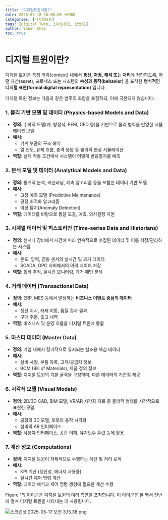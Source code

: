 ```yaml
---
title: "디지털트윈이란?"
date: 2025-05-18 10:00:00 +0900
categories: [디지털트윈]
tags: [Digital Twin, 스마트제조, 산업AI]
author: Yohan Choi
toc: true
---
```



# 디지털 트윈이란?

디지털 트윈은 특정 맥락(context) 내에서 **통신, 저장, 해석 또는 처리**에 적합하도록, 어떤 자산(asset), 프로세스 또는 시스템의 **속성과 동작(behavior)** 을 포착한 **형식적인 디지털 표현(formal digital representation)** 입니다.

디지털 트윈 정보는 다음과 같은 범주의 조합을 포함하되, 이에 국한되지 않습니다:

### 1. **물리 기반 모델 및 데이터 (Physics-based Models and Data)**

- **정의**: 수학적 모델(예: 방정식, FEM, CFD 등)을 기반으로 물리 법칙을 반영한 시뮬레이션 모델
- **예시**:
    - 기계 부품의 구조 해석
    - 열 전도, 유체 흐름, 충격 응답 등 물리적 현상 시뮬레이션
- **역할**: 실제 작동 조건에서 시스템이 어떻게 반응할지를 예측

### 2. **분석 모델 및 데이터 (Analytical Models and Data)**

- **정의**: 통계적 분석, 머신러닝, 예측 알고리즘 등을 포함한 데이터 기반 모델
- **예시**:
    - 고장 예측 모델 (Predictive Maintenance)
    - 공정 최적화 알고리즘
    - 이상 탐지(Anomaly Detection)
- **역할**: 데이터를 바탕으로 통찰 도출, 예측, 의사결정 지원

### 3. **시계열 데이터 및 히스토리언 (Time-series Data and Historians)**

- **정의**: 센서나 장비에서 시간에 따라 연속적으로 수집된 데이터 및 이를 저장/관리하는 시스템
- **예시**:
    - 온도, 압력, 진동 센서의 실시간 및 과거 데이터
    - SCADA, OPC 서버에서의 이력 데이터 저장
- **역할**: 동작 추적, 실시간 모니터링, 과거 패턴 분석

### 4. **거래 데이터 (Transactional Data)**

- **정의**: ERP, MES 등에서 발생하는 **비즈니스 이벤트 중심의 데이터**
- **예시**:
    - 생산 지시, 자재 이동, 품질 검사 결과
    - 구매 주문, 출고 내역
- **역할**: 비즈니스 및 운영 흐름을 디지털 트윈에 통합

### 5. **마스터 데이터 (Master Data)**

- **정의**: 기업 내에서 장기적으로 유지되는 참조용 핵심 데이터
- **예시**:
    - 설비 사양, 부품 목록, 고객/공급자 정보
    - BOM (Bill of Materials), 제품 정의 정보
- **역할**: 디지털 트윈의 기본 골격을 구성하며, 다른 데이터의 기준점 제공

### 6. **시각적 모델 (Visual Models)**

- **정의**: 2D/3D CAD, BIM 모델, VR/AR 시각화 자료 등 물리적 형태를 시각적으로 표현한 모델
- **예시**:
    - 공장의 3D 모델, 로봇의 동작 시각화
    - 설비의 AR 인터페이스
- **역할**: 사용자 인터페이스, 공간 이해, 유지보수 훈련 등에 활용

### 7. **계산 정보 (Computations)**

- **정의**: 디지털 트윈이 자체적으로 수행하는 계산 및 처리 로직
- **예시**:
    - KPI 계산 (생산성, 에너지 사용률)
    - 실시간 제어 명령 계산
- **역할**: 데이터 해석과 제어 명령 생성에 필요한 계산 수행

Figure 1의 아이콘은 디지털 트윈의 여러 측면을 포착합니다. 이 아이콘은 본 백서 전반에 걸쳐 디지털 트윈을 나타내는 데 사용됩니다.

![스크린샷 2025-05-17 오전 3.15.38.png](%E1%84%83%E1%85%B5%E1%84%8C%E1%85%B5%E1%84%90%E1%85%A5%E1%86%AF%20%E1%84%90%E1%85%B3%E1%84%8B%E1%85%B1%E1%86%AB%E1%84%8B%E1%85%B5%E1%84%85%E1%85%A1%E1%86%AB%201f6cbf3a401f80798e01e5aa86facf4d/%E1%84%89%E1%85%B3%E1%84%8F%E1%85%B3%E1%84%85%E1%85%B5%E1%86%AB%E1%84%89%E1%85%A3%E1%86%BA_2025-05-17_%E1%84%8B%E1%85%A9%E1%84%8C%E1%85%A5%E1%86%AB_3.15.38.png)
